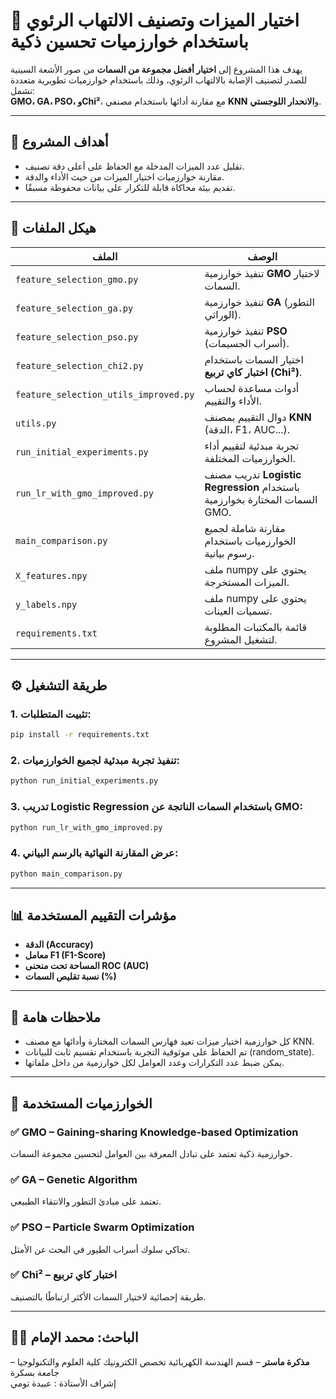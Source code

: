 # 🧬 اختيار الميزات وتصنيف الالتهاب الرئوي باستخدام خوارزميات تحسين ذكية

يهدف هذا المشروع إلى **اختيار أفضل مجموعة من السمات** من صور الأشعة السينية للصدر لتصنيف الإصابة بالالتهاب الرئوي، وذلك باستخدام خوارزميات تطويرية متعددة تشمل:  
**GMO، GA، PSO، وChi²**، مع مقارنة أدائها باستخدام مصنفي **KNN** و**الانحدار اللوجستي**.

---

## 🎯 أهداف المشروع

- تقليل عدد الميزات المدخلة مع الحفاظ على أعلى دقة تصنيف.
- مقارنة خوارزميات اختيار الميزات من حيث الأداء والدقة.
- تقديم بيئة محاكاة قابلة للتكرار على بيانات محفوظة مسبقًا.

---

## 🧱 هيكل الملفات

| الملف | الوصف |
|-------|-------|
| `feature_selection_gmo.py` | تنفيذ خوارزمية **GMO** لاختيار السمات. |
| `feature_selection_ga.py` | تنفيذ خوارزمية **GA** (التطور الوراثي). |
| `feature_selection_pso.py` | تنفيذ خوارزمية **PSO** (أسراب الجسيمات). |
| `feature_selection_chi2.py` | اختيار السمات باستخدام **اختبار كاي تربيع (Chi²)**. |
| `feature_selection_utils_improved.py` | أدوات مساعدة لحساب الأداء والتقييم. |
| `utils.py` | دوال التقييم بمصنف **KNN** (الدقة، F1، AUC...). |
| `run_initial_experiments.py` | تجربة مبدئية لتقييم أداء الخوارزميات المختلفة. |
| `run_lr_with_gmo_improved.py` | تدريب مصنف **Logistic Regression** باستخدام السمات المختارة بخوارزمية GMO. |
| `main_comparison.py` | مقارنة شاملة لجميع الخوارزميات باستخدام رسوم بيانية. |
| `X_features.npy` | ملف numpy يحتوي على الميزات المستخرجة. |
| `y_labels.npy` | ملف numpy يحتوي على تسميات العينات. |
| `requirements.txt` | قائمة بالمكتبات المطلوبة لتشغيل المشروع. |

---

## ⚙️ طريقة التشغيل

### 1. تثبيت المتطلبات:

```bash
pip install -r requirements.txt
````

### 2. تنفيذ تجربة مبدئية لجميع الخوارزميات:

```bash
python run_initial_experiments.py
```

### 3. تدريب Logistic Regression باستخدام السمات الناتجة عن GMO:

```bash
python run_lr_with_gmo_improved.py
```

### 4. عرض المقارنة النهائية بالرسم البياني:

```bash
python main_comparison.py
```

---

## 📊 مؤشرات التقييم المستخدمة

* **الدقة (Accuracy)**
* **معامل F1 (F1-Score)**
* **المساحة تحت منحنى ROC (AUC)**
* **نسبة تقليص السمات (%)**

---

## 📌 ملاحظات هامة

* كل خوارزمية اختيار ميزات تعيد فهارس السمات المختارة وأدائها مع مصنف KNN.
* تم الحفاظ على موثوقية التجربة باستخدام تقسيم ثابت للبيانات (random\_state).
* يمكن ضبط عدد التكرارات وعدد العوامل لكل خوارزمية من داخل ملفاتها.

---

## 🧠 الخوارزميات المستخدمة

### ✅ GMO – Gaining-sharing Knowledge-based Optimization

خوارزمية ذكية تعتمد على تبادل المعرفة بين العوامل لتحسين مجموعة السمات.

### ✅ GA – Genetic Algorithm

تعتمد على مبادئ التطور والانتقاء الطبيعي.

### ✅ PSO – Particle Swarm Optimization

تحاكي سلوك أسراب الطيور في البحث عن الأمثل.

### ✅ Chi² – اختبار كاي تربيع

طريقة إحصائية لاختيار السمات الأكثر ارتباطًا بالتصنيف.

---

## 👨‍💻 الباحث: محمد الإمام

**مذكرة ماستر** – قسم الهندسة الكهربائية تخصص الكترونيك
كلية العلوم والتكنولوجيا – جامعة بسكرة   
إشراف الأستاذة : عبيدة تومي 

